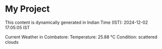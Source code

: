 # My Project

This content is dynamically generated in Indian Time (IST): 2024-12-02 17:05:05 IST


Current Weather in Coimbatore:
Temperature: 25.88 °C
Condition: scattered clouds
